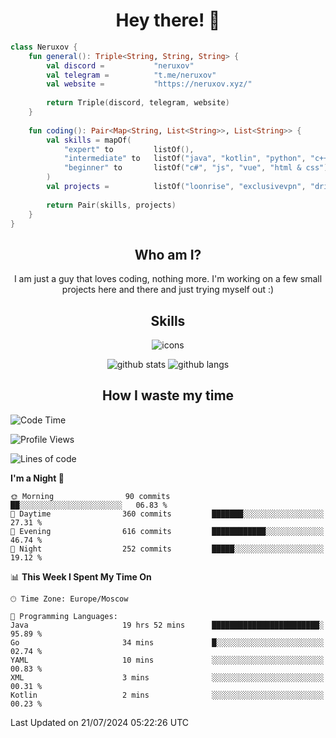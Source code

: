 <h1 align="center">Hey there! 👋</h1>

[//]:<div align="center">
[//]:    <img alt="discord" src="https://lanyard.cnrad.dev/api/399212729681838082?bg=291b3e">
[//]:</div>

```kotlin
class Neruxov {
    fun general(): Triple<String, String, String> {
        val discord =           "neruxov"
        val telegram =          "t.me/neruxov"
        val website =           "https://neruxov.xyz/"
        
        return Triple(discord, telegram, website)
    }
    
    fun coding(): Pair<Map<String, List<String>>, List<String>> {
        val skills = mapOf(
            "expert" to         listOf(),
            "intermediate" to   listOf("java", "kotlin", "python", "c++"),
            "beginner" to       listOf("c#", "js", "vue", "html & css")
        )
        val projects =          listOf("loonrise", "exclusivevpn", "drivevpn", "programjudger", "nocode")
        
        return Pair(skills, projects)
    }
}
```

<h2 align="center">Who am I?</h2>

<p align="center">I am just a guy that loves coding, nothing more. I'm working on a few small projects here and there and just trying myself out :)

<h2 align="center">Skills</h2>

<div align="center">
    <img alt="icons" src="https://skillicons.dev/icons?i=kotlin,java,py,cpp,cs,mongodb,spring,figma,idea,git,github,gitlab,cloudflare,stackoverflow,linux,vue,js,html,css,tailwind">
</div>

<div align="center">
    
![github stats](https://github-readme-stats-git-master-neruxov.vercel.app/api?username=neruxov&theme=jolly&count_private=true&hide_border=true&line_height=20)
![github langs](https://github-readme-stats-git-master-neruxov.vercel.app/api/top-langs/?username=neruxov&layout=compact&theme=jolly&count_private=true&hide_border=true)

</div>

<h2 align="center">How I waste my time</h2>

<!--START_SECTION:waka-->
![Code Time](http://img.shields.io/badge/Code%20Time-1%2C153%20hrs%2055%20mins-blue)

![Profile Views](http://img.shields.io/badge/Profile%20Views-9-blue)

![Lines of code](https://img.shields.io/badge/From%20Hello%20World%20I%27ve%20Written-1.8%20million%20lines%20of%20code-blue)

**I'm a Night 🦉** 

```text
🌞 Morning                90 commits          ██░░░░░░░░░░░░░░░░░░░░░░░   06.83 % 
🌆 Daytime                360 commits         ███████░░░░░░░░░░░░░░░░░░   27.31 % 
🌃 Evening                616 commits         ████████████░░░░░░░░░░░░░   46.74 % 
🌙 Night                  252 commits         █████░░░░░░░░░░░░░░░░░░░░   19.12 % 
```


📊 **This Week I Spent My Time On** 

```text
🕑︎ Time Zone: Europe/Moscow

💬 Programming Languages: 
Java                     19 hrs 52 mins      ████████████████████████░   95.89 % 
Go                       34 mins             █░░░░░░░░░░░░░░░░░░░░░░░░   02.74 % 
YAML                     10 mins             ░░░░░░░░░░░░░░░░░░░░░░░░░   00.83 % 
XML                      3 mins              ░░░░░░░░░░░░░░░░░░░░░░░░░   00.31 % 
Kotlin                   2 mins              ░░░░░░░░░░░░░░░░░░░░░░░░░   00.23 % 
```


 Last Updated on 21/07/2024 05:22:26 UTC
<!--END_SECTION:waka-->
